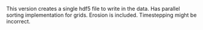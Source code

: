 This version creates a single hdf5 file to write in the data.
Has parallel sorting implementation for grids.
Erosion is included.
Timestepping might be incorrect.
